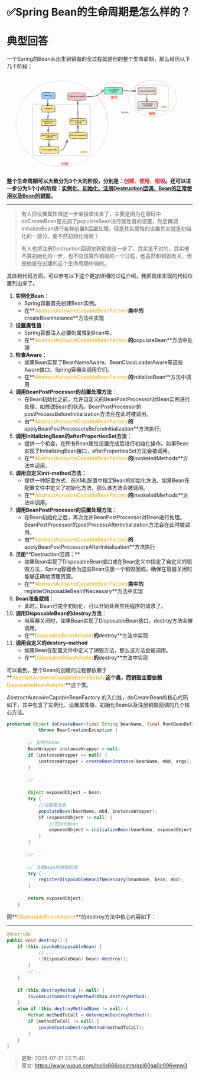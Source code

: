 # ✅Spring Bean的生命周期是怎么样的？

# 典型回答


一个Spring的Bean从出生到销毁的全过程就是他的整个生命周期，那么经历以下几个阶段：

![1699966720629-4af99903-18c2-4e0a-9bdf-9674e7aac9cc.png](./img/89FacY8R4CHi1Y3i/1699966720629-4af99903-18c2-4e0a-9bdf-9674e7aac9cc-165597.png)





**整个生命周期可以大致分为3个大的阶段，分别是：****<font style="color:#DF2A3F;">创建、使用、销毁</font>****。还可以进一步分为5个小的阶段：****<u>实例化、初始化、注册Destruction回调、Bean的正常使用以及Bean的销毁</u>****。**

****

> 有人把设置属性值这一步单独拿出来了，主要是因为在源码中doCreateBean是先调了populateBean进行属性值的设置，然后再调initializeBean进行各种前置&后置处理。但是其实属性的设置其实就是初始化的一部分。要不然初始化啥呢？
>
> 
>
> 有人也把注册Destruction回调放到销毁这一步了，其实是不对的，其实他不算初始化的一步，也不应该算作销毁的一个过程，他虽然和销毁有关，但是他是在创建的这个生命周期中做的。
>



具体到代码方面，可以参考以下这个更加详细的过程介绍，我把具体实现的代码位置列出来了。



1. **实例化Bean**：
    - Spring容器首先创建Bean实例。
    - 在**<font style="color:#ECAA04;">AbstractAutowireCapableBeanFactory</font>**类中的**createBeanInstance**方法中实现
2. **设置属性值**：
    - Spring容器注入必要的属性到Bean中。
    - 在**<font style="color:#ECAA04;">AbstractAutowireCapableBeanFactory</font>**的**populateBean**方法中处理
3. **检查Aware**：
    - 如果Bean实现了BeanNameAware、BeanClassLoaderAware等这些Aware接口，Spring容器会调用它们。
    - 在**<font style="color:#ECAA04;">AbstractAutowireCapableBeanFactory</font>**的**initializeBean**方法中调用
4. **调用BeanPostProcessor的前置处理方法**：
    - 在Bean初始化之前，允许自定义的BeanPostProcessor对Bean实例进行处理，如修改Bean的状态。BeanPostProcessor的postProcessBeforeInitialization方法会在此时被调用。
    - 由**<font style="color:#ECAA04;">AbstractAutowireCapableBeanFactory</font>**的**applyBeanPostProcessorsBeforeInitialization**方法执行。
5. **调用InitializingBean的afterPropertiesSet方法**：
    - 提供一个机会，在所有Bean属性设置完成后进行初始化操作。如果Bean实现了InitializingBean接口，afterPropertiesSet方法会被调用。
    - 在**<font style="color:#ECAA04;">AbstractAutowireCapableBeanFactory</font>**的**invokeInitMethods**方法中调用。
6. **调用自定义init-method方法：**
    - 提供一种配置方式，在XML配置中指定Bean的初始化方法。如果Bean在配置文件中定义了初始化方法，那么该方法会被调用。
    - 在**<font style="color:#ECAA04;">AbstractAutowireCapableBeanFactory</font>**的**invokeInitMethods**方法中调用。
7. **调用BeanPostProcessor的后置处理方法**：
    - 在Bean初始化之后，再次允许BeanPostProcessor对Bean进行处理。BeanPostProcessor的postProcessAfterInitialization方法会在此时被调用。
    - 由**<font style="color:#ECAA04;">AbstractAutowireCapableBeanFactory</font>**的**applyBeanPostProcessorsAfterInitialization**方法执行
8. **注册****<font style="color:rgb(15, 15, 15);">Destruction回调：</font>**
    - 如果Bean实现了DisposableBean接口或在Bean定义中指定了自定义的销毁方法，Spring容器会为这些Bean注册一个销毁回调，确保在容器关闭时能够正确地清理资源。
    - 在**<font style="color:#ECAA04;">AbstractAutowireCapableBeanFactory</font>**类中的**registerDisposableBeanIfNecessary**方法中实现
9. **Bean准备就绪**：
    - 此时，Bean已完全初始化，可以开始处理应用程序的请求了。
10. **调用DisposableBean的destroy方法**：
    - 当容器关闭时，如果Bean实现了DisposableBean接口，destroy方法会被调用。
    - 在**<font style="color:#ECAA04;">DisposableBeanAdapter</font>**的**destroy**方法中实现
11. **调用自定义的destory-method**
    - 如果Bean在配置文件中定义了销毁方法，那么该方法会被调用。
    - 在**<font style="color:#ECAA04;">DisposableBeanAdapter</font>**的**destroy**方法中实现





可以看到，整个Bean的创建的过程都依赖于**<font style="color:#ECAA04;">AbstractAutowireCapableBeanFactory</font>**这个类，而销毁主要依赖**<font style="color:#ECAA04;">DisposableBeanAdapter</font>**这个类。



AbstractAutowireCapableBeanFactory 的入口处，doCreateBean的核心代码如下，其中包含了实例化、设置属性值、初始化Bean以及注册销毁回调的几个核心方法。



```java
protected Object doCreateBean(final String beanName, final RootBeanDefinition mbd, final Object[] args)
			throws BeanCreationException {

		// 实例化bean
		BeanWrapper instanceWrapper = null;
		if (instanceWrapper == null) {
			instanceWrapper = createBeanInstance(beanName, mbd, args);
		}

        // ...

		Object exposedObject = bean;
		try {
            //设置属性值
			populateBean(beanName, mbd, instanceWrapper);
			if (exposedObject != null) {
                //初始化Bean
				exposedObject = initializeBean(beanName, exposedObject, mbd);
			}
		}
		
    	// ...

		// 注册Bean的销毁回调
		try {
			registerDisposableBeanIfNecessary(beanName, bean, mbd);
		}

		return exposedObject;
	}
```



而**<font style="color:#ECAA04;">DisposableBeanAdapter</font>**的destroy方法中核心内容如下：

****

```java
@Override
public void destroy() {
    if (this.invokeDisposableBean) {
            // ...
            ((DisposableBean) bean).destroy();
        }
        // ...
    }

    if (this.destroyMethod != null) {
        invokeCustomDestroyMethod(this.destroyMethod);
    }
    else if (this.destroyMethodName != null) {
        Method methodToCall = determineDestroyMethod();
        if (methodToCall != null) {
            invokeCustomDestroyMethod(methodToCall);
        }
    }
}
```



> 更新: 2025-07-21 22:11:40  
> 原文: <https://www.yuque.com/hollis666/oolnrs/gpl60ga0c996vmw3>